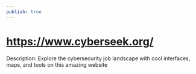 ```yaml
---
publish: true
---
```

# https://www.cyberseek.org/

Description: Explore the cybersecurity job landscape with cool interfaces, maps, and tools on this amazing website